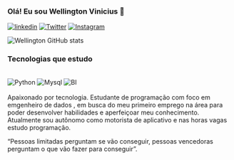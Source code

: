 

### Olá! Eu sou Wellington Vinicius 👋 

[![linkedin](https://img.shields.io/badge/LinkedIn-0077B5?style=for-the-badge&logo=linkedin&logoColor=white)](https://www.linkedin.com/in/wellington-vinicius-silva-pestana-6b892913b/)
[![Twitter](https://img.shields.io/badge/Twitter-1DA1F2?style=for-the-badge&logo=twitter&logoColor=white)](https://twitter.com/Dev_Piit)
[![Instagram](https://img.shields.io/badge/Instagram-E4405F?style=for-the-badge&logo=instagram&logoColor=white)](https://instagram.com/ei_piit/)


![Wellington GitHub stats](https://github-readme-stats.vercel.app/api?username=wellingtonvinicius&show_icons=true&theme=tokyonight)

### Tecnologias que estudo 

<div style="display: inline_block"><br>
    <img aling="center" alt="Python" src="https://img.shields.io/badge/python-3670A0?style=for-the-badge&logo=python&logoColor=ffdd54"/> 
    <img aling="center" alt="Mysql" src="https://img.shields.io/badge/MySQL-005C84?style=for-the-badge&logo=mysql&logoColor=white"/> 
    <img aling="center" alt="BI" src="https://img.shields.io/badge/power_bi-F2C811?style=for-the-badge&logo=powerbi&logoColor=black"/> 

<div><br>
Apaixonado por tecnologia. Estudante de programação com foco em emgenheiro de dados , em busca do meu primeiro emprego na área para poder desenvolver habilidades e aperfeiçoar meu conhecimento.
Atualmente sou autônomo como motorista de aplicativo e nas horas vagas estudo programação.



“Pessoas limitadas perguntam se vão conseguir, pessoas vencedoras perguntam o que vão fazer para conseguir”.

